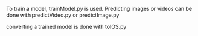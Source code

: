 To train a model, trainModel.py is used. Predicting images or videos can be done with predictVideo.py or predictImage.py

converting a trained model is done with toIOS.py
